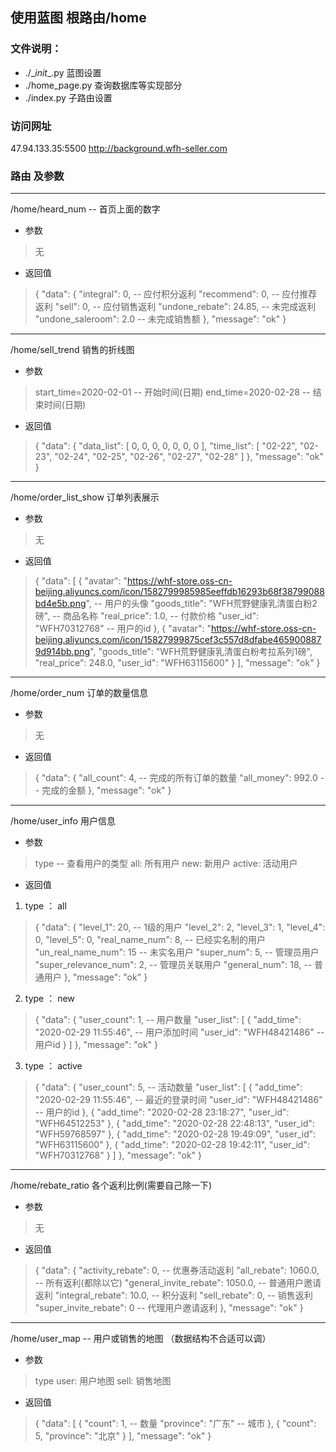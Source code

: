 ## 使用蓝图 根路由/home

### 文件说明：
* ./\__init__.py  蓝图设置
* ./home_page.py  查询数据库等实现部分
* ./index.py 子路由设置

### 访问网址
47.94.133.35:5500
http://background.wfh-seller.com 

### 路由 及参数

------------------------------------------------
/home/heard_num     -- 首页上面的数字
* 参数
> 无
* 返回值
> {
  "data": {
    "integral": 0,           -- 应付积分返利
    "recommend": 0,          -- 应付推荐返利
    "sell": 0,               -- 应付销售返利
    "undone_rebate": 24.85,   -- 未完成返利
    "undone_saleroom": 2.0    -- 未完成销售额
  },
  "message": "ok"
}

-----------------------------------------------------------
/home/sell_trend     销售的折线图
* 参数
> start_time=2020-02-01   -- 开始时间(日期)
> end_time=2020-02-28   -- 结束时间(日期)
* 返回值
> {
  "data": {
    "data_list": [
      0,
      0,
      0,
      0,
      0,
      0,
      0
    ],
    "time_list": [
      "02-22",
      "02-23",
      "02-24",
      "02-25",
      "02-26",
      "02-27",
      "02-28"
    ]
  },
  "message": "ok"
}
------------------------------------------------------------
/home/order_list_show    订单列表展示
* 参数
> 无
* 返回值
> {
  "data": [
    {
      "avatar": "https://whf-store.oss-cn-beijing.aliyuncs.com/icon/1582799985985eeffdb16293b68f38799088bd4e5b.png",  -- 用户的头像
      "goods_title": "WFH荒野健康乳清蛋白粉2磅",  -- 商品名称
      "real_price": 1.0,                      -- 付款价格
      "user_id": "WFH70312768"                -- 用户的id
    },
    {
      "avatar": "https://whf-store.oss-cn-beijing.aliyuncs.com/icon/15827999875cef3c557d8dfabe4659008879d914bb.png",
      "goods_title": "WFH荒野健康乳清蛋白粉考拉系列1磅",
      "real_price": 248.0,
      "user_id": "WFH63115600"
    }
  ],
  "message": "ok"
}

------------------------------------------------------------------------
/home/order_num    订单的数量信息
* 参数
> 无
* 返回值
> {
  "data": {
    "all_count": 4,             -- 完成的所有订单的数量
    "all_money": 992.0          -- 完成的金额
  },
  "message": "ok"
} 
--------------------------------------------
/home/user_info        用户信息
* 参数
> type    -- 查看用户的类型  all: 所有用户    new: 新用户  active: 活动用户
* 返回值
1. type ： all
> {
  "data": {
    "level_1": 20,             -- 1级的用户
    "level_2": 2,
    "level_3": 1,
    "level_4": 0,
    "level_5": 0,
    "real_name_num": 8,        -- 已经实名制的用户
    "un_real_name_num": 15      -- 未实名用户
    "super_num": 5,            -- 管理员用户
    "super_relevance_num": 2,   -- 管理员关联用户
    "general_num": 18,         -- 普通用户
  },
  "message": "ok"
}
2. type ： new
> {
  "data": {
    "user_count": 1,                  -- 用户数量
    "user_list": [
      {
        "add_time": "2020-02-29 11:55:46",   -- 用户添加时间
        "user_id": "WFH48421486"             -- 用户id
      }
    ]
  },
  "message": "ok"
}
3. type ： active
> {
  "data": {
    "user_count": 5,    -- 活动数量
    "user_list": [
      {
        "add_time": "2020-02-29 11:55:46",  -- 最近的登录时间
        "user_id": "WFH48421486"            -- 用户的id
      },
      {
        "add_time": "2020-02-28 23:18:27",
        "user_id": "WFH64512253"
      },
      {
        "add_time": "2020-02-28 22:48:13",
        "user_id": "WFH59768597"
      },
      {
        "add_time": "2020-02-28 19:49:09",
        "user_id": "WFH63115600"
      },
      {
        "add_time": "2020-02-28 19:42:11",
        "user_id": "WFH70312768"
      }
    ]
  },
  "message": "ok"
}

-----------------------------------------
/home/rebate_ratio   各个返利比例(需要自己除一下)
* 参数
> 无
* 返回值
> {
  "data": {
    "activity_rebate": 0,               -- 优惠券活动返利
    "all_rebate": 1060.0,               -- 所有返利(都除以它)
    "general_invite_rebate": 1050.0,    -- 普通用户邀请返利
    "integral_rebate": 10.0,            -- 积分返利
    "sell_rebate": 0,                   -- 销售返利
    "super_invite_rebate": 0            -- 代理用户邀请返利
  },
  "message": "ok"
}

---------------------------------------------
/home/user_map    -- 用户或销售的地图 （数据结构不合适可以调）
* 参数
> type   user: 用户地图    sell: 销售地图
* 返回值
> {
  "data": [
    {
      "count": 1,              -- 数量
      "province": "广东"        -- 城市
    },
    {
      "count": 5,
      "province": "北京"
    }
  ],
  "message": "ok"
}